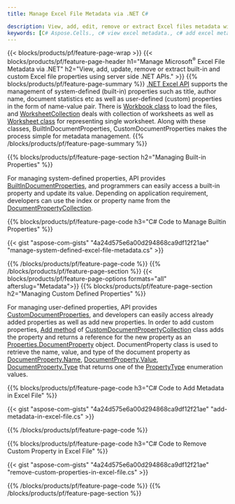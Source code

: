 ```yaml
---
title: Manage Excel File Metadata via .NET C#

description: View, add, edit, remove or extract Excel files metadata with just few lines of C# code
keywords: [C# Aspose.Cells., c# view excel metadata., c# add excel metadata., c# insert excel metadata., c# edit excel metadata., c# remove excel metadata., c# extract excel metadata., c# modify excel metadata]
---
```


{{< blocks/products/pf/feature-page-wrap >}}
{{< blocks/products/pf/feature-page-header h1="Manage Microsoft<sup>&reg;</sup> Excel File Metadata via .NET" h2="View, add, update, remove or extract built-in and custom Excel file properties using server side .NET APIs." >}}
{{% blocks/products/pf/feature-page-summary %}}
[.NET Excel API](/cells/net/) supports the management of system-defined (built-in) properties such as title, author name, document statistics etc as well as user-defined (custom) properties in the form of name-value pair. There is [Workbook class](https://reference.aspose.com/cells/net/aspose.cells/workbook) to load the files, and [WorksheetCollection](https://reference.aspose.com/cells/net/aspose.cells/worksheetcollection) deals with collection of worksheets as well as [Worksheet class](https://reference.aspose.com/cells/net/aspose.cells/worksheet) for representing single worksheet. Along with these classes, BuiltInDocumentProperties, CustomDocumentProperties makes the process simple for metadata management. 
{{% /blocks/products/pf/feature-page-summary  %}}

{{% blocks/products/pf/feature-page-section  h2="Managing Built-in Properties" %}}

For managing system-defined properties, API provides [BuiltInDocumentProperties](https://reference.aspose.com/cells/net/aspose.cells/workbook/properties/builtindocumentproperties), and programmers can easily access a built-in property and update its value. Depending on application requirement, developers can use the index or property name from the [DocumentPropertyCollection](https://reference.aspose.com/cells/net/aspose.cells.properties/documentpropertycollection). 

{{% blocks/products/pf/feature-page-code h3="C# Code to Manage Builtin Properties" %}}

{{< gist "aspose-com-gists" "4a24d575e6a00d294868ca9df12f21ae" "manage-system-defined-excel-file-metadata.cs" >}}

{{% /blocks/products/pf/feature-page-code  %}}
{{% /blocks/products/pf/feature-page-section %}}
{{< blocks/products/pf/feature-page-options formats="all" afterslug="Metadata">}}
{{% blocks/products/pf/feature-page-section  h2="Managing Custom Defined Properties" %}}

For managing user-defined properties, API provides [CustomDocumentProperties](https://reference.aspose.com/cells/net/aspose.cells/workbook/properties/customdocumentproperties), and developers can easily access already added properties as well as add new properties. In order to add custom properties, [Add method](https://reference.aspose.com/cells/net/aspose.cells.properties/customdocumentpropertycollection/methods/add/index) of [CustomDocumentPropertyCollection](https://reference.aspose.com/cells/net/aspose.cells.properties/customdocumentpropertycollection) class adds the property and returns a reference for the new property as an [Properties.DocumentProperty](https://reference.aspose.com/cells/net/aspose.cells.properties/documentproperty) object. DocumentProperty class is used to retrieve the name, value, and type of the document property as [DocumentProperty.Name](https://reference.aspose.com/cells/net/aspose.cells.properties/documentproperty/properties/name), [DocumentProperty.Value](https://reference.aspose.com/cells/net/aspose.cells.properties/documentproperty/properties/value),  [DocumentProperty.Type](https://reference.aspose.com/cells/net/aspose.cells.properties/documentproperty/properties/type) that returns one of the [PropertyType](https://reference.aspose.com/cells/net/aspose.cells.properties/propertytype) enumeration values. 
 
{{% blocks/products/pf/feature-page-code h3="C# Code to Add Metadata in Excel File" %}}

{{< gist "aspose-com-gists" "4a24d575e6a00d294868ca9df12f21ae" "add-metadata-in-excel-file.cs" >}}

{{% /blocks/products/pf/feature-page-code  %}}


{{% blocks/products/pf/feature-page-code h3="C# Code to Remove Custom Property in Excel File" %}}

{{< gist "aspose-com-gists" "4a24d575e6a00d294868ca9df12f21ae" "remove-custom-properties-in-excel-file.cs" >}}

{{% /blocks/products/pf/feature-page-code  %}}
{{% /blocks/products/pf/feature-page-section %}}
